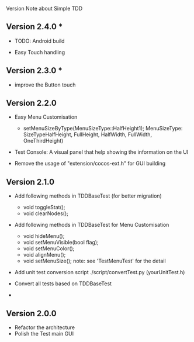 Version Note about Simple TDD

Version 2.4.0 *  
---------------------
- TODO: Android build
* Easy Touch handling 

Version 2.3.0 *  
---------------------
- improve the Button touch 



Version 2.2.0   
---------------------
- Easy Menu Customisation
	- setMenuSizeByType(MenuSizeType::HalfHeight1);
	  MenuSizeType: SizeTypeHalfHeight, FullHeight, HalfWidth, FullWidth, OneThirdHeight)

- Test Console: A visual panel that help showing the information on the UI
- Remove the usage of "extension/cocos-ext.h" for GUI building


Version 2.1.0 
---------------------
- Add following methods in TDDBaseTest (for better migration)
	- void toggleStat();
	- void clearNodes();

- Add following methods in TDDBaseTest for Menu Customisation
	- void hideMenu();
	- void setMenuVisible(bool flag);
	- void setMenuColor();
	- void alignMenu();
	- void setMenuSize();
	note: see 'TestMenuTest' for the detail 

- Add unit test conversion script 
	./script/convertTest.py (yourUnitTest.h)

- Convert all tests based on TDDBaseTest
- 


Version 2.0.0 
---------------------
- Refactor the architecture
- Polish the Test main GUI
